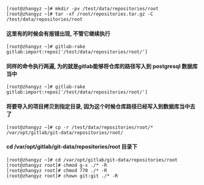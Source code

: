 
```shell
[root@zhangyz ~]# mkdir -pv /test/data/repositories/root
[root@zhangyz ~]# tar -xf /root/repositories.tar.gz -C /test/data/repositories/root
```
#### 这里有的时候会有报错出现, 不管它继续执行
```shell
[root@zhangyz ~]# gitlab-rake gitlab:import:repos['/test/data/repositories/root/']
```

#### 同样的命令执行两遍, 为的就是gitlab能够将仓库的路径写入到 postgresql 数据库当中
```shell
[root@zhangyz ~]# gitlab-rake gitlab:import:repos['/test/data/repositories/root/']
````

#### 将要导入的项目拷贝到指定目录, 因为这个时候仓库路径已经写入到数据库当中去了

```shell
[root@zhangyz ~]# cp -r /test/data/repositories/root/* /var/opt/gitlab/git-data/repositories/root/
```

#### cd /var/opt/gitlab/git-data/repositories/root 目录下
```shell
[root@zhangyz ~]# cd /var/opt/gitlab/git-data/repositories/root
[root@zhangyz root]# chmod g-s ./* -R
[root@zhangyz root]# chmod 770 ./* -R
[root@zhangyz root]# chown git:git ./* -R
```
